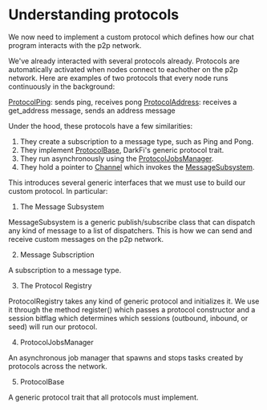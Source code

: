 # Understanding protocols

We now need to implement a custom protocol which defines how our chat
program interacts with the p2p network.

We've already interacted with several protocols already. Protocols
are automatically activated when nodes connect to eachother on the
p2p network. Here are examples of two protocols that every node runs
continuously in the background:

[ProtocolPing](../../../src/net/protocol/protocol_ping.rs): sends ping,
receives pong
[ProtocolAddress](../../../src/net/protocol/protocol_address.rs): receives
a get_address message, sends an address message

Under the hood, these protocols have a few similarities:

1. They create a subscription to a message type, such as Ping and Pong.
2. They implement [ProtocolBase](../../../src/net/protocol/protocol_base.rs),
DarkFi's generic protocol trait.
3. They run asynchronously using the
[ProtocolJobsManager](../../../src/net/protocol/protocol_jobs_manager.rs).
4. They hold a pointer to [Channel](../../../src/net/channel.rs) which
invokes the [MessageSubsystem](../../../src/net/message_subscriber).

This introduces several generic interfaces that we must use to build
our custom protocol. In particular:

1. The Message Subsystem

MessageSubsystem is a generic publish/subscribe class that can
dispatch any kind of message to a list of dispatchers. This is how we
can send and receive custom messages on the p2p network.

2. Message Subscription

A subscription to a message type. 

3. The Protocol Registry 

ProtocolRegistry takes any kind of generic protocol and initializes it. We
use it through the method register() which passes a protocol constructor
and a session bitflag which determines which sessions (outbound, inbound,
or seed) will run our protocol.

4. ProtocolJobsManager

An asynchronous job manager that spawns and stops tasks created by
protocols across the network.

5. ProtocolBase

A generic protocol trait that all protocols must implement.

